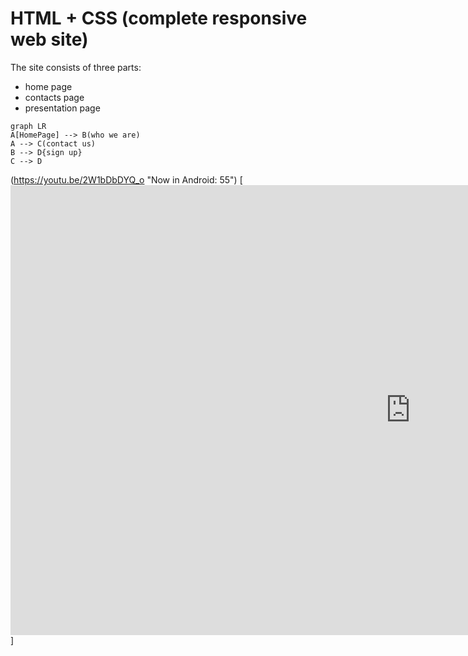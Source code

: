 # HTML + CSS (complete responsive web site)

The site consists of three parts: 
 - home page
 - contacts page
 - presentation page 
 

```mermaid
graph LR
A[HomePage] --> B(who we are)
A --> C(contact us)
B --> D{sign up}
C --> D
```


(https://youtu.be/2W1bDbDYQ_o "Now in Android: 55")
[<iframe src="https://player.vimeo.com/video/774181136?h=eff358a066&amp;badge=0&amp;autopause=0&amp;player_id=0&amp;app_id=58479" width="1280" height="720" frameborder="0" allow="autoplay; fullscreen; picture-in-picture" allowfullscreen title="Complete responsive web site"></iframe>]
